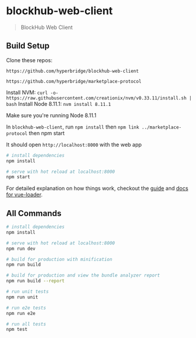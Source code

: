 # blockhub-web-client

> BlockHub Web Client

## Build Setup

Clone these repos:

`https://github.com/hyperbridge/blockhub-web-client`

`https://github.com/hyperbridge/marketplace-protocol`


Install NVM: `curl -o- https://raw.githubusercontent.com/creationix/nvm/v0.33.11/install.sh | bash`
Install Node 8.11.1: `nvm install 8.11.1`

Make sure you're running Node 8.11.1

In `blockhub-web-client`, run `npm install` then `npm link ../marketplace-protocol` then npm start

It should open `http://localhost:8000` with the web app


```bash
# install dependencies
npm install

# serve with hot reload at localhost:8000
npm start

```

For detailed explanation on how things work, checkout the [guide](http://vuejs-templates.github.io/webpack/) and [docs for vue-loader](http://vuejs.github.io/vue-loader).

## All Commands

```bash
# install dependencies
npm install

# serve with hot reload at localhost:8000
npm run dev

# build for production with minification
npm run build

# build for production and view the bundle analyzer report
npm run build --report

# run unit tests
npm run unit

# run e2e tests
npm run e2e

# run all tests
npm test
```
